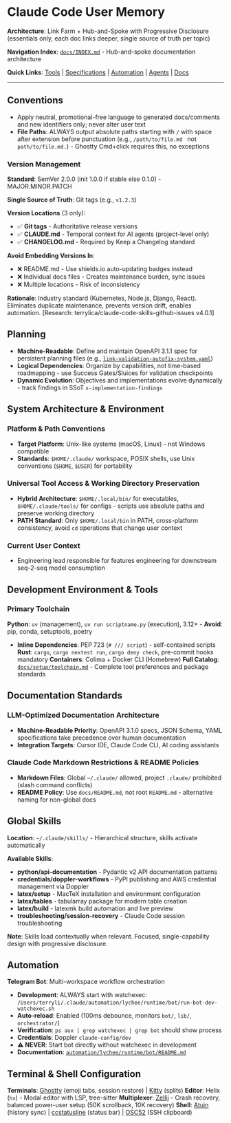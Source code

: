 # Claude Code User Memory

**Architecture**: Link Farm + Hub-and-Spoke with Progressive Disclosure (essentials only, each doc links deeper, single source of truth per topic)

**Navigation Index**: [`docs/INDEX.md`](docs/INDEX.md) - Hub-and-spoke documentation architecture

**Quick Links**: [Tools](tools/) | [Specifications](specifications/) | [Automation](automation/) | [Agents](docs/agents/AGENTS.md) | [Docs](docs/)

---

## Conventions

- Apply neutral, promotional-free language to generated docs/comments and new identifiers only; never alter user text
- **File Paths**: ALWAYS output absolute paths starting with `/` with space after extension before punctuation (e.g., `/path/to/file.md ` not `path/to/file.md.`) - Ghostty Cmd+click requires this, no exceptions

### Version Management

**Standard**: SemVer 2.0.0 (init 1.0.0 if stable else 0.1.0) - MAJOR.MINOR.PATCH

**Single Source of Truth**: Git tags (e.g., `v1.2.3`)

**Version Locations** (3 only):

- ✅ **Git tags** - Authoritative release versions
- ✅ **CLAUDE.md** - Temporal context for AI agents (project-level only)
- ✅ **CHANGELOG.md** - Required by Keep a Changelog standard

**Avoid Embedding Versions In**:

- ❌ README.md - Use shields.io auto-updating badges instead
- ❌ Individual docs files - Creates maintenance burden, sync issues
- ❌ Multiple locations - Risk of inconsistency

**Rationale**: Industry standard (Kubernetes, Node.js, Django, React). Eliminates duplicate maintenance, prevents version drift, enables automation. [Research: terrylica/claude-code-skills-github-issues v4.0.1]

## Planning

- **Machine-Readable**: Define and maintain OpenAPI 3.1.1 spec for persistent planning files (e.g., [`link-validation-autofix-system.yaml`](/Users/terryli/.claude/specifications/link-validation-autofix-system.yaml))
- **Logical Dependencies**: Organize by capabilities, not time-based roadmapping - use Success Gates/Sluices for validation checkpoints
- **Dynamic Evolution**: Objectives and implementations evolve dynamically - track findings in SSoT `x-implementation-findings`

## System Architecture & Environment

### Platform & Path Conventions

- **Target Platform**: Unix-like systems (macOS, Linux) - not Windows compatible
- **Standards**: `$HOME/.claude/` workspace, POSIX shells, use Unix conventions (`$HOME`, `$USER`) for portability

### Universal Tool Access & Working Directory Preservation

- **Hybrid Architecture**: `$HOME/.local/bin/` for executables, `$HOME/.claude/tools/` for configs - scripts use absolute paths and preserve working directory
- **PATH Standard**: Only `$HOME/.local/bin` in PATH, cross-platform consistency, avoid `cd` operations that change user context

### Current User Context

- Engineering lead responsible for features engineering for downstream seq-2-seq model consumption

## Development Environment & Tools

### Primary Toolchain

**Python**: `uv` (management), `uv run scriptname.py` (execution), 3.12+ - **Avoid**: pip, conda, setuptools, poetry

- **Inline Dependencies**: PEP 723 (`# /// script`) - self-contained scripts
  **Rust**: `cargo`, `cargo nextest run`, `cargo deny check`, pre-commit hooks mandatory
  **Containers**: Colima + Docker CLI (Homebrew)
  **Full Catalog**: [`docs/setup/toolchain.md`](docs/setup/toolchain.md) - Complete tool preferences and package standards

## Documentation Standards

### LLM-Optimized Documentation Architecture

- **Machine-Readable Priority**: OpenAPI 3.1.0 specs, JSON Schema, YAML specifications take precedence over human documentation
- **Integration Targets**: Cursor IDE, Claude Code CLI, AI coding assistants

### Claude Code Markdown Restrictions & README Policies

- **Markdown Files**: Global `~/.claude/` allowed, project `.claude/` prohibited (slash command conflicts)
- **README Policy**: Use `docs/README.md`, not root `README.md` - alternative naming for non-global docs

## Global Skills

**Location**: `~/.claude/skills/` - Hierarchical structure, skills activate automatically

**Available Skills**:

- **python/api-documentation** - Pydantic v2 API documentation patterns
- **credentials/doppler-workflows** - PyPI publishing and AWS credential management via Doppler
- **latex/setup** - MacTeX installation and environment configuration
- **latex/tables** - tabularray package for modern table creation
- **latex/build** - latexmk build automation and live preview
- **troubleshooting/session-recovery** - Claude Code session troubleshooting

**Note**: Skills load contextually when relevant. Focused, single-capability design with progressive disclosure.

## Automation

**Telegram Bot**: Multi-workspace workflow orchestration

- **Development**: ALWAYS start with watchexec: `/Users/terryli/.claude/automation/lychee/runtime/bot/run-bot-dev-watchexec.sh `
- **Auto-reload**: Enabled (100ms debounce, monitors `bot/`, `lib/`, `orchestrator/`)
- **Verification**: `ps aux | grep watchexec | grep bot` should show process
- **Credentials**: Doppler `claude-config/dev`
- **⚠️ NEVER**: Start bot directly without watchexec in development
- **Documentation**: [`automation/lychee/runtime/bot/README.md`](/Users/terryli/.claude/automation/lychee/runtime/bot/README.md)

## Terminal & Shell Configuration

**Terminals**: [Ghostty](docs/setup/terminal-setup.md) (emoji tabs, session restore) | [Kitty](docs/setup/terminal-setup.md) (splits)
**Editor**: Helix (`hx`) - Modal editor with LSP, tree-sitter
**Multiplexer**: [Zellij](docs/setup/README.md) - Crash recovery, balanced power-user setup (50K scrollback, 10K recovery)
**Shell**: [Atuin](specifications/atuin-shell-history.yaml) (history sync) | [ccstatusline](https://github.com/sirmalloc/ccstatusline) (status bar) | [OSC52](docs/setup/ssh-clipboard-osc52.md) (SSH clipboard)
